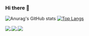 ### Hi there 👋

![Anurag's GitHub stats](https://github-readme-stats.vercel.app/api?username=MorGuux&show_icons=true&count_private=true&theme=algolia)
[![Top Langs](https://github-readme-stats.vercel.app/api/top-langs/?username=MorGuux&theme=algolia)](https://github.com/anuraghazra/github-readme-stats)

<a href="https://github.com/MorGuux/PedalManager">
  <img align="center" src="https://github-readme-stats.vercel.app/api/pin/?username=MorGuux&repo=PedalManager&theme=algolia" />
</a>
<a href="https://github.com/MorGuux/WirelessWheel">
  <img align="center" src="https://github-readme-stats.vercel.app/api/pin/?username=MorGuux&repo=WirelessWheel&theme=algolia" />
</a>
<a href="https://github.com/MorGuux/PaddleClutch">
  <img align="center" src="https://github-readme-stats.vercel.app/api/pin/?username=MorGuux&repo=PaddleClutch&theme=algolia" />
</a>

<!--
**MorGuux/MorGuux** is a ✨ _special_ ✨ repository because its `README.md` (this file) appears on your GitHub profile.

Here are some ideas to get you started:

- 🔭 I’m currently working on ...
- 🌱 I’m currently learning ...
- 📫 How to reach me: ...
-->
